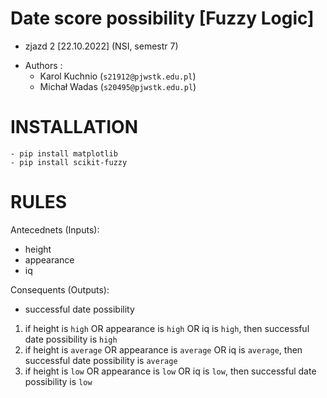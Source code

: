 # Date score possibility [Fuzzy Logic]
- zjazd 2 [22.10.2022] (NSI, semestr 7)
 * Authors :
   - Karol Kuchnio (`s21912@pjwstk.edu.pl`)
   - Michał Wadas (`s20495@pjwstk.edu.pl`)


# INSTALLATION
    - pip install matplotlib
    - pip install scikit-fuzzy


#  RULES
Antecednets (Inputs): 
* height
* appearance
* iq

Consequents (Outputs): 

* successful date possibility

1.  if height is `high` OR appearance is `high` OR iq is `high`, then successful date possibility is `high`
2.  if height is `average` OR appearance is `average` OR iq is `average`, then successful date possibility is `average`
3.  if height is `low` OR appearance is `low` OR iq is `low`, then successful date possibility is `low`
